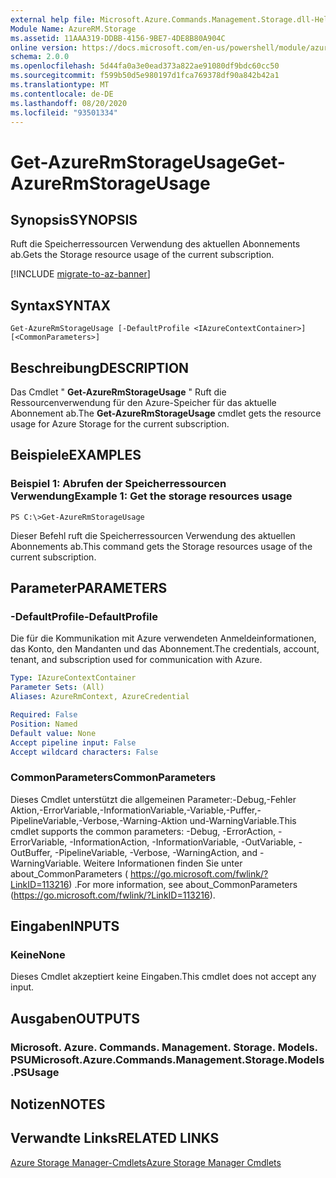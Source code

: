 ```yaml
---
external help file: Microsoft.Azure.Commands.Management.Storage.dll-Help.xml
Module Name: AzureRM.Storage
ms.assetid: 11AAA319-DDBB-4156-9BE7-4DE8B80A904C
online version: https://docs.microsoft.com/en-us/powershell/module/azurerm.storage/get-azurermstorageusage
schema: 2.0.0
ms.openlocfilehash: 5d44fa0a3e0ead373a822ae91080df9bdc60cc50
ms.sourcegitcommit: f599b50d5e980197d1fca769378df90a842b42a1
ms.translationtype: MT
ms.contentlocale: de-DE
ms.lasthandoff: 08/20/2020
ms.locfileid: "93501334"
---
```

# <span data-ttu-id="78deb-101">Get-AzureRmStorageUsage</span><span class="sxs-lookup"><span data-stu-id="78deb-101">Get-AzureRmStorageUsage</span></span>

## <span data-ttu-id="78deb-102">Synopsis</span><span class="sxs-lookup"><span data-stu-id="78deb-102">SYNOPSIS</span></span>
<span data-ttu-id="78deb-103">Ruft die Speicherressourcen Verwendung des aktuellen Abonnements ab.</span><span class="sxs-lookup"><span data-stu-id="78deb-103">Gets the Storage resource usage of the current subscription.</span></span>

[!INCLUDE [migrate-to-az-banner](../../includes/migrate-to-az-banner.md)]

## <span data-ttu-id="78deb-104">Syntax</span><span class="sxs-lookup"><span data-stu-id="78deb-104">SYNTAX</span></span>

```
Get-AzureRmStorageUsage [-DefaultProfile <IAzureContextContainer>] [<CommonParameters>]
```

## <span data-ttu-id="78deb-105">Beschreibung</span><span class="sxs-lookup"><span data-stu-id="78deb-105">DESCRIPTION</span></span>
<span data-ttu-id="78deb-106">Das Cmdlet " **Get-AzureRmStorageUsage** " Ruft die Ressourcenverwendung für den Azure-Speicher für das aktuelle Abonnement ab.</span><span class="sxs-lookup"><span data-stu-id="78deb-106">The **Get-AzureRmStorageUsage** cmdlet gets the resource usage for Azure Storage for the current subscription.</span></span>

## <span data-ttu-id="78deb-107">Beispiele</span><span class="sxs-lookup"><span data-stu-id="78deb-107">EXAMPLES</span></span>

### <span data-ttu-id="78deb-108">Beispiel 1: Abrufen der Speicherressourcen Verwendung</span><span class="sxs-lookup"><span data-stu-id="78deb-108">Example 1: Get the storage resources usage</span></span>
```
PS C:\>Get-AzureRmStorageUsage
```

<span data-ttu-id="78deb-109">Dieser Befehl ruft die Speicherressourcen Verwendung des aktuellen Abonnements ab.</span><span class="sxs-lookup"><span data-stu-id="78deb-109">This command gets the Storage resources usage of the current subscription.</span></span>

## <span data-ttu-id="78deb-110">Parameter</span><span class="sxs-lookup"><span data-stu-id="78deb-110">PARAMETERS</span></span>

### <span data-ttu-id="78deb-111">-DefaultProfile</span><span class="sxs-lookup"><span data-stu-id="78deb-111">-DefaultProfile</span></span>
<span data-ttu-id="78deb-112">Die für die Kommunikation mit Azure verwendeten Anmeldeinformationen, das Konto, den Mandanten und das Abonnement.</span><span class="sxs-lookup"><span data-stu-id="78deb-112">The credentials, account, tenant, and subscription used for communication with Azure.</span></span>

```yaml
Type: IAzureContextContainer
Parameter Sets: (All)
Aliases: AzureRmContext, AzureCredential

Required: False
Position: Named
Default value: None
Accept pipeline input: False
Accept wildcard characters: False
```

### <span data-ttu-id="78deb-113">CommonParameters</span><span class="sxs-lookup"><span data-stu-id="78deb-113">CommonParameters</span></span>
<span data-ttu-id="78deb-114">Dieses Cmdlet unterstützt die allgemeinen Parameter:-Debug,-Fehler Aktion,-ErrorVariable,-InformationVariable,-Variable,-Puffer,-PipelineVariable,-Verbose,-Warning-Aktion und-WarningVariable.</span><span class="sxs-lookup"><span data-stu-id="78deb-114">This cmdlet supports the common parameters: -Debug, -ErrorAction, -ErrorVariable, -InformationAction, -InformationVariable, -OutVariable, -OutBuffer, -PipelineVariable, -Verbose, -WarningAction, and -WarningVariable.</span></span> <span data-ttu-id="78deb-115">Weitere Informationen finden Sie unter about_CommonParameters ( https://go.microsoft.com/fwlink/?LinkID=113216) .</span><span class="sxs-lookup"><span data-stu-id="78deb-115">For more information, see about_CommonParameters (https://go.microsoft.com/fwlink/?LinkID=113216).</span></span>

## <span data-ttu-id="78deb-116">Eingaben</span><span class="sxs-lookup"><span data-stu-id="78deb-116">INPUTS</span></span>

### <span data-ttu-id="78deb-117">Keine</span><span class="sxs-lookup"><span data-stu-id="78deb-117">None</span></span>
<span data-ttu-id="78deb-118">Dieses Cmdlet akzeptiert keine Eingaben.</span><span class="sxs-lookup"><span data-stu-id="78deb-118">This cmdlet does not accept any input.</span></span>

## <span data-ttu-id="78deb-119">Ausgaben</span><span class="sxs-lookup"><span data-stu-id="78deb-119">OUTPUTS</span></span>

### <span data-ttu-id="78deb-120">Microsoft. Azure. Commands. Management. Storage. Models. PSU</span><span class="sxs-lookup"><span data-stu-id="78deb-120">Microsoft.Azure.Commands.Management.Storage.Models.PSUsage</span></span>

## <span data-ttu-id="78deb-121">Notizen</span><span class="sxs-lookup"><span data-stu-id="78deb-121">NOTES</span></span>

## <span data-ttu-id="78deb-122">Verwandte Links</span><span class="sxs-lookup"><span data-stu-id="78deb-122">RELATED LINKS</span></span>

[<span data-ttu-id="78deb-123">Azure Storage Manager-Cmdlets</span><span class="sxs-lookup"><span data-stu-id="78deb-123">Azure Storage Manager Cmdlets</span></span>](./AzureRM.Storage.md)


